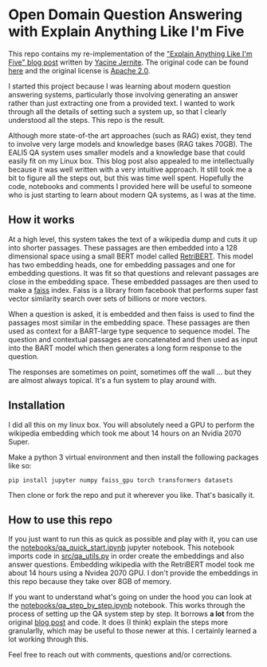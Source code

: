 # Open Domain Question Answering with Explain Anything Like I'm Five

This repo contains my re-implementation of the 
["Explain Anything Like I'm Five" blog post]( https://yjernite.github.io/lfqa.html) written by 
[Yacine Jernite](https://yjernite.github.io/). 
 The original code can be found
[here](https://github.com/huggingface/notebooks/blob/master/longform-qa/lfqa_utils.py) and the
original license is [Apache 2.0](https://github.com/huggingface/notebooks/blob/master/LICENSE).

I started this project because I was learning about modern question answering systems, 
particularly those involving generating an answer rather than just extracting one from a 
provided text. I wanted to work through all the details of setting such a system up, so that
I clearly understood all the steps. This repo is the result. 

Although more state-of-the art approaches (such as RAG) exist, they tend to involve
very large models and knowledge bases (RAG takes 70GB). The EALI5 QA system uses smaller models
and a knowledge base that could easily fit on my Linux box. This blog post also appealed to me intellectually
because it was well written with a very intuitive approach. It still took me a bit to figure
all the steps out, but this was time well spent. Hopefully the code, notebooks and comments I provided here will be
useful to someone who is just starting to learn about modern QA systems, as I was at the time. 

## How it works

At a high level, this system takes the text of a wikipedia dump and cuts it up into shorter passages.
These passages are then embedded into a 128 dimensional space using a small BERT model called 
[RetriBERT](https://huggingface.co/transformers/model_doc/retribert.html). 
This model has two embedding heads, one for embedding passages and one for embedding questions. It was fit
so that questions and relevant passages are close in the embedding space. These embedded passages are then
used to make a [faiss](https://github.com/facebookresearch/faiss) index. 
Faiss is a library from facebook that performs
super fast vector similarity search over sets of billions or more vectors. 

When a question is asked, it is embedded and then faiss is used to find the passages most similar in the
embedding space. These passages are then used as context for a BART-large type sequence to sequence model.
The question and contextual passages are concatenated and then used as input into the BART model 
which then generates a long form response to the question. 

The responses are sometimes on point, sometimes off the wall ... but they are almost always topical. It's a fun 
system to play around with.

## Installation

I did all this on my linux box. You will absolutely need a GPU to perform the wikipedia embedding which took me about 
14 hours on an Nvidia 2070 Super.

Make a python 3 virtual environment and then install the following packages like so:
~~~
pip install jupyter numpy faiss_gpu torch transformers datasets
~~~~

Then clone or fork the repo and put it wherever you like. That's basically it.

## How to use this repo

If you just want to run this as quick as possible and play with it, you can use the 
[notebooks/qa_quick_start.ipynb](notebooks/qa_quick_start.ipynb) jupyter notebook. 
This notebook imports code in [src/qa_utils.py](src/qa_utils.py) in order
create the embeddings and also answer questions. Embedding wikipedia with the RetriBERT model
took me about 14 hours using a Nvidea 2070 GPU. I don't provide the embeddings in this repo because they take over
8GB of memory.

If you want to understand what's going on under the hood you can look at the 
[notebooks/qa_step_by_step.ipynb](notebooks/qa_step_by_step.ipynb) notebook. This works through the process of 
setting up the QA system step by step. It borrows **a lot** from the original 
[blog post]( https://yjernite.github.io/lfqa.html) and code.  It does (I think) explain
the steps more granularlly, which may be useful to those newer at this. I certainly learned
a lot working through this. 

Feel free to reach out with comments, questions and/or corrections.

